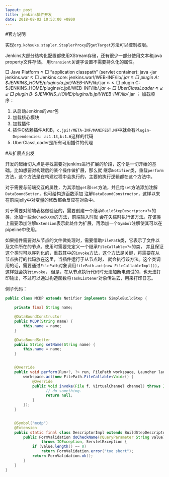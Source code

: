 ```yaml
---
layout: post
title: jenkins插件开发
date: 2018-08-02 10:53:00 +0800
---
```


#官方说明

实现`org.kohsuke.stapler.StaplerProxy`的`getTarget`方法可以控制权限。

Jenkins大部分结构化配置都使用XStream存储，还有很少一部分使用文本和java property文件存储。
用`transient`关键字设置不需要持久化的属性。

□ Java Platform
 ↖
  □ “application classpath” (servlet container): java -jar jenkins.war
   ↖
    □ Jenkins core: jenkins.war!/WEB-INF/lib/*.jar
     ↖
      □ plugin A: $JENKINS_HOME/plugins/a.jpi!/WEB-INF/lib/*.jar
       ↖                                                             ↖
        □ plugin C: $JENKINS_HOME/plugins/c.jpi!/WEB-INF/lib/*.jar  ← □ UberClassLoader
     ↖ ↙                                                             ↙
      □ plugin B: $JENKINS_HOME/plugins/b.jpi!/WEB-INF/lib/*.jar
      ⋮
加载顺序：
1. 从启动Jenkins的war包
2. 加载核心模块
3. 加载插件
4. 插件C依赖插件A和B，`c.jpi!/META-INF/MANIFEST.MF`中就会有`Plugin-Dependencies: a:1.13,b:1.6`这样的代码
5. UberClassLoader是所有可用插件的代理

#从扩展点出发

开发的起始切入点是寻找需要对jenkins进行扩展的阶段，这个是一切开始的基础。比如想要对构建后的某个操作做扩展，那么就
继承`Notifier`类，重载`perform`方法，这个方法是在构建过程中会执行的，主要的执行逻辑都在这个方法中。

对于需要与前端交互的属性，为其添加`get`和`set`方法，并且给`set`方法添加注解`DataBoundSetter`，也可给构造函数添加
注解`DataBoundConstructor`，这样以来在前端jelly中对变量的修改都会反应在对象中。

对于需要对前端表格做验证的，需要创建一个继承`BuildStepDescriptor<?>`的类，添加一些`doCheckXXX`的方法，前端输入时就
会在失焦时执行该方法。在该类上需要添加注解`Extension`表示此处作为扩展，再添加一个`Symbol`注解使其可以在pipeline中使用。

如果插件需要对从节点的文件做处理时，需要借助`FilePath`类，它表示了文件以及文件所在的节点。使用时需要先定义一个继承`FileCallable<?>`的类，
并且保证这个类时可以序列化的，重载其中的`invoke`方法，这个方法是关键，将需要在从节点执行的代码放在这里，当插件运行于从节点时，
就会执行该方法。这个类调用的话，需要通过`FilePath`对象调用`filePath.act(new FileCallableImpl())`，这样就会执行`invoke`，
但是，在从节点执行代码时无法加断电调试的，也无法打印输出，不过可以通过构造函数将`TaskListener`对象传进去，用来打印日志。

例子代码：
```java
public class MCDP extends Notifier implements SimpleBuildStep {

    private final String name;

    @DataBoundConstructor
    public MCDP(String name) {
        this.name = name;
    }

    @DataBoundSetter
    public String setName(String name) {
        this.name = name;
    }


    @Override
    public void perform(Run<?, ?> run, FilePath workspace, Launcher launcher, TaskListener listener) throws InterruptedException, IOException {
        workspace.act(new FilePath.FileCallable<Void>() {
            @Override
            public Void invoke(File f, VirtualChannel channel) throws IOException, InterruptedException {
                  // do something.
                  return null;
            }
        });
    }


    @Symbol("mcdp")
    @Extension
    public static final class DescriptorImpl extends BuildStepDescriptor<Publisher> {
        public FormValidation doCheckName(@QueryParameter String value)
                throws IOException, ServletException {
            if (value.length() == 0)
                return FormValidation.error("too short");
            return FormValidation.ok();
        }
    }
}
```